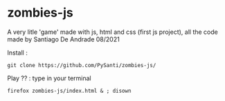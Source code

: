 # zombies-js
A very litle 'game' made with js, html and css (first js project), all the code made by Santiago De Andrade 08/2021

Install : 

    git clone https://github.com/PySanti/zombies-js/


Play ?? : type in your terminal


    firefox zombies-js/index.html & ; disown
    
    
